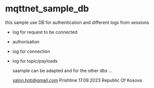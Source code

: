 # mqttnet_sample_db

this sample use DB for authentication and different logs from sessions 

- log for request to be connected
- authorisation
- log for connection
- log for topic/payloads

  saample  can be adapted and for the other dbs ...

  valon.hoti@gmail.com
  Prishtine 17.09.2023
  Republic Of Kosova
